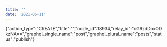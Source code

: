 ```yaml
---
title: ''
date: '2021-06-11'
---
```


{"action_type":"CREATE","title":"","node_id":18934,"relay_id":"cG9zdDoxODkzNA==","graphql_single_name":"post","graphql_plural_name":"posts","status":"publish"}
